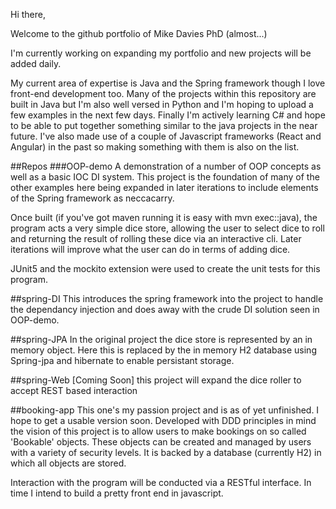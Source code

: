 Hi there,

Welcome to the github portfolio of Mike Davies PhD (almost...)

I'm currently working on expanding my portfolio and new projects will be added daily. 

My current area of expertise is Java and the Spring framework though I love front-end development too. Many of the projects within this repository are built in Java 
but I'm also well versed in Python and I'm hoping to upload a few examples in the next few days. Finally I'm actively learning C# and hope to be able to put together something similar
to the java projects in the near future. I've also made use of a couple of Javascript frameworks (React and Angular) in the past so making something with them is also on the list. 

##Repos
###OOP-demo
A demonstration of a number of OOP concepts as well as a basic IOC DI system. This project is the foundation of many of the other examples here being expanded 
in later iterations to include elements of the Spring framework as neccacarry. 

Once built (if you've got maven running it is easy with mvn exec::java), the program acts a very simple dice store, allowing the user to select dice to roll
and returning the result of rolling these dice via an interactive cli. Later iterations will improve what the user can do in terms of adding dice. 

JUnit5 and the mockito extension were used to create the unit tests for this program.

##spring-DI
This introduces the spring framework into the project to handle the dependancy injection and does away with the crude DI solution seen in OOP-demo.

##spring-JPA
In the original project the dice store is represented by an in memory object. Here this is replaced by the in memory H2 database using Spring-jpa and hibernate 
to enable persistant storage. 

##spring-Web [Coming Soon]
this project will expand the dice roller to accept REST based interaction

##booking-app
This one's my passion project and is as of yet unfinished. I hope to get a usable version soon. Developed with DDD principles in mind the vision of this 
project is to allow users to make bookings on so called 'Bookable' objects. These objects can be created and managed by users with a variety of security 
levels. It is backed by a database (currently H2) in which all objects are stored. 

Interaction with the program will be conducted via a RESTful interface. In time I intend to build a pretty front end in javascript. 

